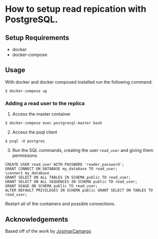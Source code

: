 # How to setup read repication with PostgreSQL.

## Setup Requirements

- docker
- docker-compose

## Usage

With docker and docker composed installed run the following command:

```
$ docker-compose up
```

### Adding a read user to the replica

1. Access the master container

```
$ docker-compose exec postgresql-master bash
```

2. Access the psql client

```
$ psql -U postgres
```

3. Run the SQL commands, creating the user `read_user` and giving them permisisons

```
CREATE USER read_user WITH PASSWORD 'reader_password';
GRANT CONNECT ON DATABASE my_database TO read_user;
\connect my_database
GRANT SELECT ON ALL TABLES IN SCHEMA public TO read_user;
GRANT SELECT ON ALL SEQUENCES IN SCHEMA public TO read_user;
GRANT USAGE ON SCHEMA public TO read_user;
ALTER DEFAULT PRIVILEGES IN SCHEMA public GRANT SELECT ON TABLES TO read_user;
```

Restart all of the containers and possible connections.

## Acknowledgements

Based off of the work by [JosimarCamargo](https://gist.github.com/JosimarCamargo/40f8636563c6e9ececf603e94c3affa7)

